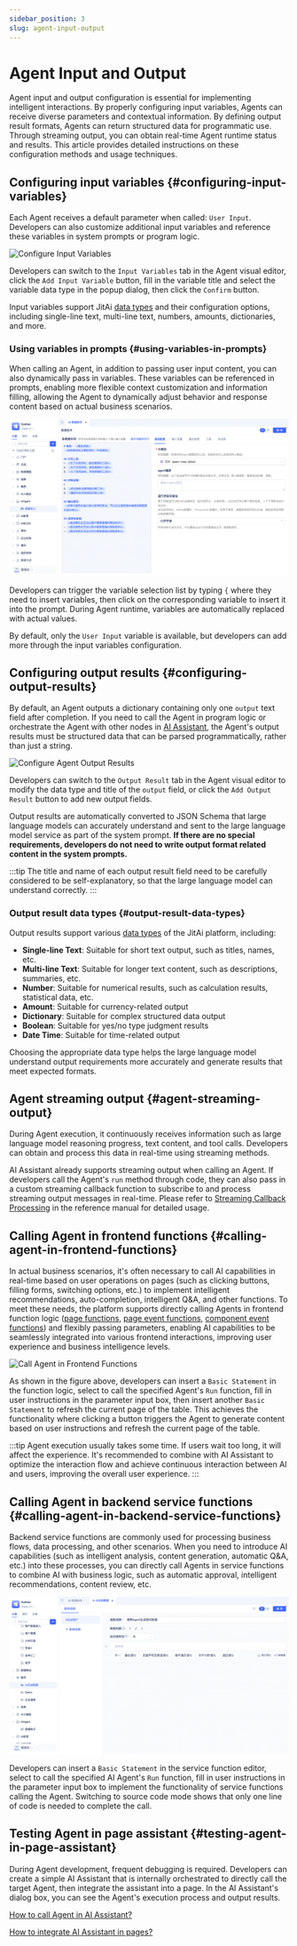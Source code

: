 ```yaml
---
sidebar_position: 3
slug: agent-input-output
---
```


# Agent Input and Output

Agent input and output configuration is essential for implementing intelligent interactions. By properly configuring input variables, Agents can receive diverse parameters and contextual information. By defining output result formats, Agents can return structured data for programmatic use. Through streaming output, you can obtain real-time Agent runtime status and results. This article provides detailed instructions on these configuration methods and usage techniques.

## Configuring input variables {#configuring-input-variables}
Each Agent receives a default parameter when called: `User Input`. Developers can also customize additional input variables and reference these variables in system prompts or program logic.

![Configure Input Variables](./img/agent/configure-input-variables.gif "Configure Input Variables")

Developers can switch to the `Input Variables` tab in the Agent visual editor, click the `Add Input Variable` button, fill in the variable title and select the variable data type in the popup dialog, then click the `Confirm` button.

Input variables support JitAi [data types](../../reference/framework/JitORM/data-types) and their configuration options, including single-line text, multi-line text, numbers, amounts, dictionaries, and more.

### Using variables in prompts {#using-variables-in-prompts}
When calling an Agent, in addition to passing user input content, you can also dynamically pass in variables. These variables can be referenced in prompts, enabling more flexible context customization and information filling, allowing the Agent to dynamically adjust behavior and response content based on actual business scenarios.

![Use Variables in Prompts](./img/agent/use-variables-in-prompts.gif "Use Variables in Prompts")

Developers can trigger the variable selection list by typing `{` where they need to insert variables, then click on the corresponding variable to insert it into the prompt. During Agent runtime, variables are automatically replaced with actual values.

By default, only the `User Input` variable is available, but developers can add more through the input variables configuration.

## Configuring output results {#configuring-output-results}
By default, an Agent outputs a dictionary containing only one `output` text field after completion. If you need to call the Agent in program logic or orchestrate the Agent with other nodes in [AI Assistant](../ai-assistant/create-ai-assistant), the Agent's output results must be structured data that can be parsed programmatically, rather than just a string.

![Configure Agent Output Results](./img/agent/configure-agent-output-results.gif "Configure Agent Output Results")

Developers can switch to the `Output Result` tab in the Agent visual editor to modify the data type and title of the `output` field, or click the `Add Output Result` button to add new output fields.

Output results are automatically converted to JSON Schema that large language models can accurately understand and sent to the large language model service as part of the system prompt. **If there are no special requirements, developers do not need to write output format related content in the system prompts.**

:::tip
The title and name of each output result field need to be carefully considered to be self-explanatory, so that the large language model can understand correctly.
:::

### Output result data types {#output-result-data-types}
Output results support various [data types](../../reference/framework/JitORM/data-types) of the JitAi platform, including:

- **Single-line Text**: Suitable for short text output, such as titles, names, etc.
- **Multi-line Text**: Suitable for longer text content, such as descriptions, summaries, etc.
- **Number**: Suitable for numerical results, such as calculation results, statistical data, etc.
- **Amount**: Suitable for currency-related output
- **Dictionary**: Suitable for complex structured data output
- **Boolean**: Suitable for yes/no type judgment results
- **Date Time**: Suitable for time-related output

Choosing the appropriate data type helps the large language model understand output requirements more accurately and generate results that meet expected formats.

## Agent streaming output {#agent-streaming-output}
During Agent execution, it continuously receives information such as large language model reasoning progress, text content, and tool calls. Developers can obtain and process this data in real-time using streaming methods.

AI Assistant already supports streaming output when calling an Agent. If developers call the Agent's `run` method through code, they can also pass in a custom streaming callback function to subscribe to and process streaming output messages in real-time. Please refer to [Streaming Callback Processing](../../reference/framework/JitAi/AIAgent#streaming-callback-processing) in the reference manual for detailed usage.

## Calling Agent in frontend functions {#calling-agent-in-frontend-functions}
In actual business scenarios, it's often necessary to call AI capabilities in real-time based on user operations on pages (such as clicking buttons, filling forms, switching options, etc.) to implement intelligent recommendations, auto-completion, intelligent Q&A, and other functions. To meet these needs, the platform supports directly calling Agents in frontend function logic ([page functions](../shell-and-page/component-based-page-development#page-functions), [page event functions](../shell-and-page/component-based-page-development#page-events), [component event functions](../shell-and-page/component-based-page-development#event-panel)) and flexibly passing parameters, enabling AI capabilities to be seamlessly integrated into various frontend interactions, improving user experience and business intelligence levels.

![Call Agent in Frontend Functions](./img/agent/call-agent-in-frontend-function.gif "Call Agent in Frontend Functions")

As shown in the figure above, developers can insert a `Basic Statement` in the function logic, select to call the specified Agent's `Run` function, fill in user instructions in the parameter input box, then insert another `Basic Statement` to refresh the current page of the table. This achieves the functionality where clicking a button triggers the Agent to generate content based on user instructions and refresh the current page of the table.

:::tip
Agent execution usually takes some time. If users wait too long, it will affect the experience. It's recommended to combine with AI Assistant to optimize the interaction flow and achieve continuous interaction between AI and users, improving the overall user experience.
:::

## Calling Agent in backend service functions {#calling-agent-in-backend-service-functions}
Backend service functions are commonly used for processing business flows, data processing, and other scenarios. When you need to introduce AI capabilities (such as intelligent analysis, content generation, automatic Q&A, etc.) into these processes, you can directly call Agents in service functions to combine AI with business logic, such as automatic approval, intelligent recommendations, content review, etc.

![Call Agent in Backend Service Functions](./img/agent/call-agent-in-backend-service-function.gif "Call Agent in Backend Service Functions")

Developers can insert a `Basic Statement` in the service function editor, select to call the specified AI Agent's `Run` function, fill in user instructions in the parameter input box to implement the functionality of service functions calling the Agent. Switching to source code mode shows that only one line of code is needed to complete the call.

## Testing Agent in page assistant {#testing-agent-in-page-assistant}
During Agent development, frequent debugging is required. Developers can create a simple AI Assistant that is internally orchestrated to directly call the target Agent, then integrate the assistant into a page. In the AI Assistant's dialog box, you can see the Agent's execution process and output results.

[How to call Agent in AI Assistant?](../ai-assistant/process-orchestration-node-configuration#ai-agent)

[How to integrate AI Assistant in pages?](../shell-and-page/component-based-page-development#enabling-ai-assistant)